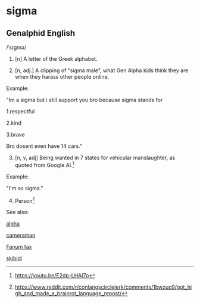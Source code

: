 
# sigma

## Genalphid English

/ˈsɪɡmə/
1. [n] A letter of the Greek alphabet.

2. [n, adj.] A clipping of "sigma male", what Gen Alpha kids think they are when they harass other people online.

Example:

"Im a sigma but i still support you bro because sigma stands for

1.respectful

2.kind

3.brave


Bro dosent even have 14 cars."

3. [n, v, adj] Being wanted in 7 states for vehicular manslaughter, as quoted from Google AI.[^1]

Example:

"I'm so sigma."

4. Person[^2]

See also:

[alpha](alpha.md)

<a href="cameraman.md">cameraman</a>

<a href="fanum-tax.md">Fanum tax</a>

<a href="skibidi.md">skibidi</a>

[^1]: <https://youtu.be/E2dp-LHAI7o>
[^2]: <https://www.reddit.com/r/conlangscirclejerk/comments/1bwzuo9/got_high_and_made_a_brainrot_language_repost/>